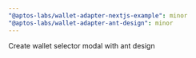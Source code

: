 ```yaml
---
"@aptos-labs/wallet-adapter-nextjs-example": minor
"@aptos-labs/wallet-adapter-ant-design": minor
---
```


Create wallet selector modal with ant design
